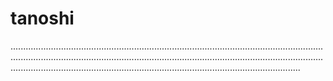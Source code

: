 # tanoshi
...........................................................................................................................................................................................................................................................................................................................................................................